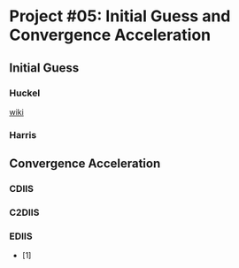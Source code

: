 # Project #05: Initial Guess and Convergence Acceleration

## Initial Guess




### Huckel

[wiki](https://en.wikipedia.org/wiki/Extended_H%C3%BCckel_method)

### Harris

## Convergence Acceleration

### CDIIS

### C2DIIS

### EDIIS





* [1] []()

